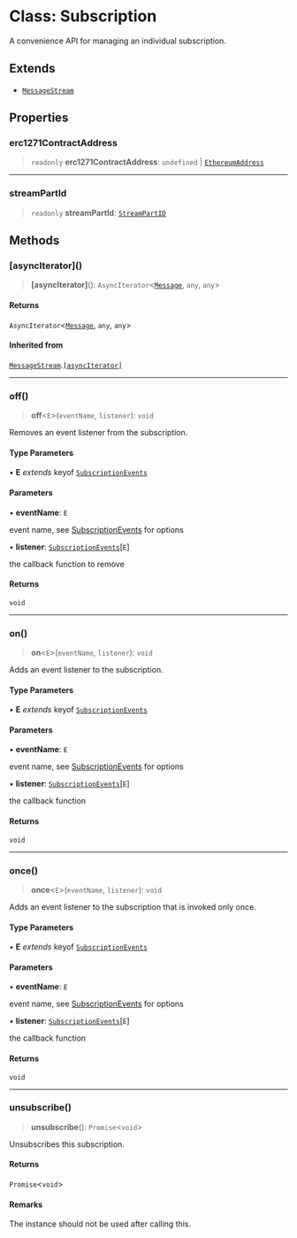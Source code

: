 # Class: Subscription

A convenience API for managing an individual subscription.

## Extends

- [`MessageStream`](MessageStream.md)

## Properties

### erc1271ContractAddress

> `readonly` **erc1271ContractAddress**: `undefined` \| [`EthereumAddress`](../api.md#ethereumaddress)

***

### streamPartId

> `readonly` **streamPartId**: [`StreamPartID`](../api.md#streampartid)

## Methods

### \[asyncIterator\]()

> **\[asyncIterator\]**(): `AsyncIterator`\<[`Message`](../interfaces/Message.md), `any`, `any`\>

#### Returns

`AsyncIterator`\<[`Message`](../interfaces/Message.md), `any`, `any`\>

#### Inherited from

[`MessageStream`](MessageStream.md).[`[asyncIterator]`](MessageStream.md#%5Basynciterator%5D)

***

### off()

> **off**\<`E`\>(`eventName`, `listener`): `void`

Removes an event listener from the subscription.

#### Type Parameters

• **E** *extends* keyof [`SubscriptionEvents`](../interfaces/SubscriptionEvents.md)

#### Parameters

• **eventName**: `E`

event name, see [SubscriptionEvents](../interfaces/SubscriptionEvents.md) for options

• **listener**: [`SubscriptionEvents`](../interfaces/SubscriptionEvents.md)\[`E`\]

the callback function to remove

#### Returns

`void`

***

### on()

> **on**\<`E`\>(`eventName`, `listener`): `void`

Adds an event listener to the subscription.

#### Type Parameters

• **E** *extends* keyof [`SubscriptionEvents`](../interfaces/SubscriptionEvents.md)

#### Parameters

• **eventName**: `E`

event name, see [SubscriptionEvents](../interfaces/SubscriptionEvents.md) for options

• **listener**: [`SubscriptionEvents`](../interfaces/SubscriptionEvents.md)\[`E`\]

the callback function

#### Returns

`void`

***

### once()

> **once**\<`E`\>(`eventName`, `listener`): `void`

Adds an event listener to the subscription that is invoked only once.

#### Type Parameters

• **E** *extends* keyof [`SubscriptionEvents`](../interfaces/SubscriptionEvents.md)

#### Parameters

• **eventName**: `E`

event name, see [SubscriptionEvents](../interfaces/SubscriptionEvents.md) for options

• **listener**: [`SubscriptionEvents`](../interfaces/SubscriptionEvents.md)\[`E`\]

the callback function

#### Returns

`void`

***

### unsubscribe()

> **unsubscribe**(): `Promise`\<`void`\>

Unsubscribes this subscription.

#### Returns

`Promise`\<`void`\>

#### Remarks

The instance should not be used after calling this.

